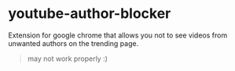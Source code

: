 # youtube-author-blocker
Extension for google chrome that allows you not to see videos from unwanted authors on the trending page.
> may not work properly :)
